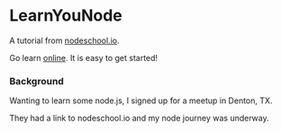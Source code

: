 # LearnYouNode

A tutorial from [nodeschool.io](http://nodeschool.io/).

Go learn [online](https://github.com/workshopper/learnyounode). It is easy to get started!


### Background

Wanting to learn some node.js, I signed up for a meetup in Denton, TX.

They had a link to nodeschool.io and my node journey was underway.
